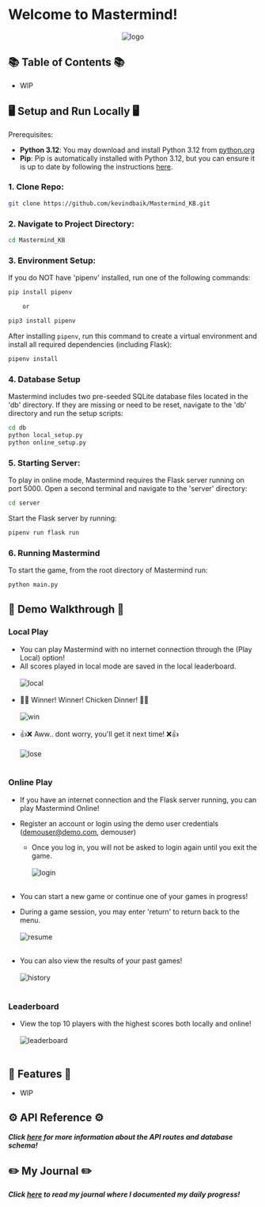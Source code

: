 # Welcome to Mastermind! 
<div align="center"> <img src="readme/Mastermind_KB_Logo.png" alt="logo"> </div>

## 📚 Table of Contents 📚
  - WIP

## 🖥️ Setup and Run Locally 🖥️
 Prerequisites:
   - **Python 3.12**: You may download and install Python 3.12 from [python.org](https://www.python.org/downloads/release/python-3120/)
   - **Pip**: Pip is automatically installed with Python 3.12, but you can ensure it is up to date by following the instructions [here](https://pip.pypa.io/en/stable/installation/).
     
### 1.  Clone Repo:
```bash
git clone https://github.com/kevindbaik/Mastermind_KB.git
```
### 2. Navigate to Project Directory:
```bash
cd Mastermind_KB
```
### 3. Environment Setup:
If you do NOT have 'pipenv' installed, run one of the following commands:
```bash
pip install pipenv

    or 

pip3 install pipenv
```

After installing `pipenv`, run this command to create a virtual environment and install all required dependencies (including Flask):

```bash
pipenv install
```

### 4. Database Setup
Mastermind includes two pre-seeded SQLite database files located in the 'db' directory. If they are missing or need to be reset, navigate to the 'db' directory and run the setup scripts:
```bash
cd db
python local_setup.py
python online_setup.py
```

### 5. Starting Server:
To play in online mode, Mastermind requires the Flask server running on port 5000. Open a second terminal and navigate to the 'server' directory:
```bash
cd server
```
Start the Flask server by running:
```bash
pipenv run flask run
```

### 6. Running Mastermind
To start the game, from the root directory of Mastermind run:
```bash
python main.py
```

## 🎦 Demo Walkthrough 🎦
### Local Play
- You can play Mastermind with no internet connection through the (Play Local) option!
- All scores played in local mode are saved in the local leaderboard. <br><br>
<img src="readme/demo_local.gif" alt="local"> <br><br>
- 🐣🎉 Winner! Winner! Chicken Dinner! 🎉🐣 <br><br>
<img src="readme/demo_win.gif" alt="win"> <br><br>
- 👍❌ Aww.. dont worry, you'll get it next time! ❌👍 <br><br>
<img src="readme/demo_lose.gif" alt="lose"> <br><br>

### Online Play
- If you have an internet connection and the Flask server running, you can play Mastermind Online!
- Register an account or login using the demo user credentials (demouser@demo.com, demouser)
  - Once you log in, you will not be asked to login again until you exit the game. <br><br>
<img src="readme/demo_login.gif" alt="login"> <br><br>

- You can start a new game or continue one of your games in progress!
- During a game session, you may enter 'return' to return back to the menu. <br><br>
<img src="readme/demo_resume.gif" alt="resume"> <br><br>
- You can also view the results of your past games!  <br><br>
<img src="readme/demo_history.gif" alt="history"> <br><br>

### Leaderboard
- View the top 10 players with the highest scores both locally and online! <br><br>
<img src="readme/demo_leaderboard.gif" alt="leaderboard"> <br><br>

## 🏁 Features 🏁
  - WIP

## ⚙️ API Reference ⚙️
**_Click [here](/readme/api-reference.md) for more information about the API routes and database schema!_**

## ✏️ My Journal ✏️
**_Click [here](/readme/journal.md) to read my journal where I documented my daily progress!_**
